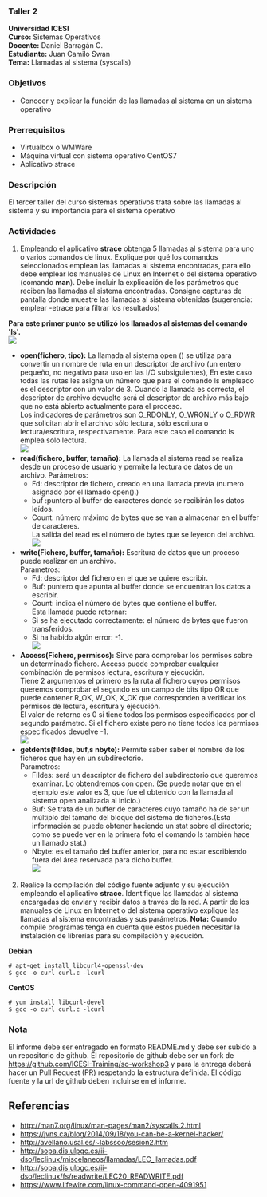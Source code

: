 ### Taller 2
**Universidad ICESI**  
**Curso:** Sistemas Operativos  
**Docente:** Daniel Barragán C.  
**Estudiante:** Juan Camilo Swan  
**Tema:** Llamadas al sistema (syscalls)  
### Objetivos
* Conocer y explicar la función de las llamadas al sistema en un sistema operativo
### Prerrequisitos
* Virtualbox o WMWare
* Máquina virtual con sistema operativo CentOS7
* Aplicativo strace
### Descripción
El tercer taller del curso sistemas operativos trata sobre las llamadas al sistema y su importancia para el sistema operativo
### Actividades
1. Empleando el aplicativo **strace** obtenga 5 llamadas al sistema para uno o varios comandos de linux. Explique por qué los comandos seleccionados emplean las llamadas al sistema encontradas, para ello debe emplear los manuales de Linux en Internet o del sistema operativo (comando **man**). Debe incluir la explicación de los parámetros que reciben las llamadas al sistema encontradas. Consigne capturas de pantalla donde muestre las llamadas al sistema obtenidas (sugerencia: emplear -etrace para filtrar los resultados)
  
**Para este primer punto se utilizó los llamados al sistemas del comando 'ls'.**  
   ![][1]  
* **open(fichero, tipo):** La llamada al sistema open () se utiliza para convertir un nombre de ruta en un descriptor de archivo (un entero pequeño, no negativo para uso en las I/O subsiguientes), En este caso todas las rutas les asigna un número que para el comando ls empleado es el descriptor con un valor de 3. Cuando la llamada es correcta, el descriptor de archivo devuelto será el descriptor de archivo más bajo que no está abierto actualmente para el proceso.  
   Los indicadores de parámetros son O_RDONLY, O_WRONLY o O_RDWR que solicitan abrir el archivo sólo lectura, sólo escritura o lectura/escritura, respectivamente. Para este caso el comando ls emplea solo lectura.  
   ![][2]  
* **read(fichero, buffer, tamaño):** La llamada al sistema read se realiza desde un proceso de usuario y  permite la lectura de datos de un archivo.
 Parámetros:  
	* Fd: descriptor de fichero, creado en una llamada previa (numero asignado por el llamado open().)  
	* buf :puntero al buffer de caracteres donde se recibirán los datos leídos.  
	* Count: número máximo de bytes que se van a almacenar en el buffer de caracteres.  
La salida del read es el número de bytes que se leyeron del archivo.  
   ![][3]  
* **write(Fichero, buffer, tamaño):** Escritura de datos que un proceso puede realizar en un archivo.  
Parametros:  
	* Fd: descriptor del fichero en el que se quiere escribir.  
	* Buf: puntero  que    apunta  al  buffer donde  se  encuentran  los  datos  a  escribir.  
	* Count: indica el número de bytes que contiene el buffer.  
Esta llamada puede retornar: 
	* Si  se  ha  ejecutado  correctamente:  el  número  de  bytes  que  fueron  transferidos.  
	* Si ha habido algún error: -1.  
   ![][4]  
* **Access(Fichero, permisos):** Sirve para comprobar los permisos sobre un determinado fichero. Access puede comprobar cualquier combinación de permisos lectura, escritura y ejecución.   
Tiene 2 argumentos el primero es la ruta al fichero cuyos permisos queremos comprobar el segundo es un campo de bits tipo OR que puede contener R_OK, W_OK, X_OK que corresponden a verificar los permisos de lectura, escritura y ejecución.  
El valor de retorno es 0 si tiene todos los permisos especificados por el segundo parámetro. Si el fichero existe pero no tiene todos los permisos especificados devuelve -1.  
     ![][5]  
* **getdents(fildes, buf,s nbyte):** Permite saber saber el nombre de los ficheros que hay en un subdirectorio.  
Parametros:  
	* Fildes: será un descriptor de fichero del subdirectorio que queremos examinar. Lo obtendremos con open. (Se puede notar que en el ejemplo este valor es 3, que fue el obtenido con la llamada al sistema open analizada al inicio.)  
	* Buf: Se trata de un buffer de caracteres cuyo tamaño ha de ser un múltiplo del tamaño del bloque del sistema de ficheros.(Esta información se puede obtener haciendo un stat sobre el directorio; como se puede ver en la primera foto el comando ls también hace un llamado stat.)  
	* Nbyte: es el tamaño del buffer anterior, para no estar escribiendo fuera del área reservada para dicho buffer.  
     ![][6]  

  

2. Realice la compilación del código fuente adjunto y su ejecución empleando el aplicativo **strace**. Identifique las llamadas al sistema encargadas de enviar y recibir datos a través de la red. A partir de los manuales de Linux en Internet o del sistema operativo explique las llamadas al sistema encontradas y sus parámetros.
**Nota:** Cuando compile programas tenga en cuenta que estos pueden necesitar la instalación de librerías para su compilación y ejecución.
 	
**Debian**
	
```
# apt-get install libcurl4-openssl-dev
$ gcc -o curl curl.c -lcurl
```

**CentOS**

```
# yum install libcurl-devel
$ gcc -o curl curl.c -lcurl
```
### Nota
El informe debe ser entregado en formato README.md y debe ser subido a un repositorio de github. El repositorio de github debe ser un fork de https://github.com/ICESI-Training/so-workshop3 y para la entrega deberá hacer un Pull Request (PR) respetando la estructura definida. El código fuente y la url de github deben incluirse en el informe.  
## Referencias
* http://man7.org/linux/man-pages/man2/syscalls.2.html  
* https://jvns.ca/blog/2014/09/18/you-can-be-a-kernel-hacker/  
* http://avellano.usal.es/~labssoo/sesion2.htm  
* http://sopa.dis.ulpgc.es/ii-dso/leclinux/miscelaneos/llamadas/LEC_llamadas.pdf  
* http://sopa.dis.ulpgc.es/ii-dso/leclinux/fs/readwrite/LEC20_READWRITE.pdf  
* https://www.lifewire.com/linux-command-open-4091951  


[1]: images/Taller3Strace1.PNG
[2]: images/Taller3StraceOpen.PNG
[3]: images/Taller3StraceRead.PNG
[4]: images/Taller3StraceWrite.PNG
[5]: images/Taller3StraceAccess.PNG
[6]: images/Taller3StraceGetDents.PNG
